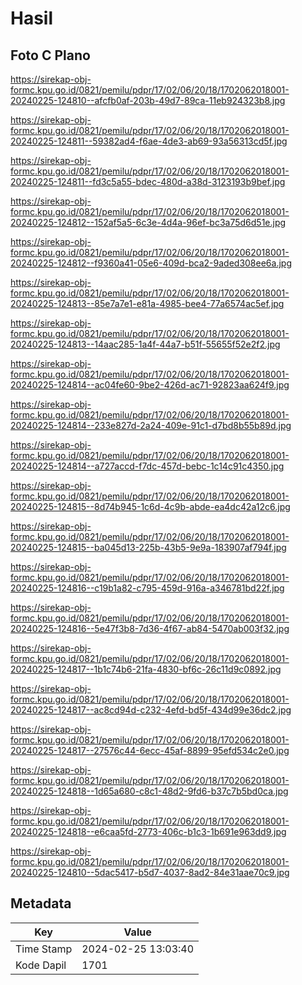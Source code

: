 # Hasil

## Foto C Plano

https://sirekap-obj-formc.kpu.go.id/0821/pemilu/pdpr/17/02/06/20/18/1702062018001-20240225-124810--afcfb0af-203b-49d7-89ca-11eb924323b8.jpg

https://sirekap-obj-formc.kpu.go.id/0821/pemilu/pdpr/17/02/06/20/18/1702062018001-20240225-124811--59382ad4-f6ae-4de3-ab69-93a56313cd5f.jpg

https://sirekap-obj-formc.kpu.go.id/0821/pemilu/pdpr/17/02/06/20/18/1702062018001-20240225-124811--fd3c5a55-bdec-480d-a38d-3123193b9bef.jpg

https://sirekap-obj-formc.kpu.go.id/0821/pemilu/pdpr/17/02/06/20/18/1702062018001-20240225-124812--152af5a5-6c3e-4d4a-96ef-bc3a75d6d51e.jpg

https://sirekap-obj-formc.kpu.go.id/0821/pemilu/pdpr/17/02/06/20/18/1702062018001-20240225-124812--f9360a41-05e6-409d-bca2-9aded308ee6a.jpg

https://sirekap-obj-formc.kpu.go.id/0821/pemilu/pdpr/17/02/06/20/18/1702062018001-20240225-124813--85e7a7e1-e81a-4985-bee4-77a6574ac5ef.jpg

https://sirekap-obj-formc.kpu.go.id/0821/pemilu/pdpr/17/02/06/20/18/1702062018001-20240225-124813--14aac285-1a4f-44a7-b51f-55655f52e2f2.jpg

https://sirekap-obj-formc.kpu.go.id/0821/pemilu/pdpr/17/02/06/20/18/1702062018001-20240225-124814--ac04fe60-9be2-426d-ac71-92823aa624f9.jpg

https://sirekap-obj-formc.kpu.go.id/0821/pemilu/pdpr/17/02/06/20/18/1702062018001-20240225-124814--233e827d-2a24-409e-91c1-d7bd8b55b89d.jpg

https://sirekap-obj-formc.kpu.go.id/0821/pemilu/pdpr/17/02/06/20/18/1702062018001-20240225-124814--a727accd-f7dc-457d-bebc-1c14c91c4350.jpg

https://sirekap-obj-formc.kpu.go.id/0821/pemilu/pdpr/17/02/06/20/18/1702062018001-20240225-124815--8d74b945-1c6d-4c9b-abde-ea4dc42a12c6.jpg

https://sirekap-obj-formc.kpu.go.id/0821/pemilu/pdpr/17/02/06/20/18/1702062018001-20240225-124815--ba045d13-225b-43b5-9e9a-183907af794f.jpg

https://sirekap-obj-formc.kpu.go.id/0821/pemilu/pdpr/17/02/06/20/18/1702062018001-20240225-124816--c19b1a82-c795-459d-916a-a346781bd22f.jpg

https://sirekap-obj-formc.kpu.go.id/0821/pemilu/pdpr/17/02/06/20/18/1702062018001-20240225-124816--5e47f3b8-7d36-4f67-ab84-5470ab003f32.jpg

https://sirekap-obj-formc.kpu.go.id/0821/pemilu/pdpr/17/02/06/20/18/1702062018001-20240225-124817--1b1c74b6-21fa-4830-bf6c-26c11d9c0892.jpg

https://sirekap-obj-formc.kpu.go.id/0821/pemilu/pdpr/17/02/06/20/18/1702062018001-20240225-124817--ac8cd94d-c232-4efd-bd5f-434d99e36dc2.jpg

https://sirekap-obj-formc.kpu.go.id/0821/pemilu/pdpr/17/02/06/20/18/1702062018001-20240225-124817--27576c44-6ecc-45af-8899-95efd534c2e0.jpg

https://sirekap-obj-formc.kpu.go.id/0821/pemilu/pdpr/17/02/06/20/18/1702062018001-20240225-124818--1d65a680-c8c1-48d2-9fd6-b37c7b5bd0ca.jpg

https://sirekap-obj-formc.kpu.go.id/0821/pemilu/pdpr/17/02/06/20/18/1702062018001-20240225-124818--e6caa5fd-2773-406c-b1c3-1b691e963dd9.jpg

https://sirekap-obj-formc.kpu.go.id/0821/pemilu/pdpr/17/02/06/20/18/1702062018001-20240225-124810--5dac5417-b5d7-4037-8ad2-84e31aae70c9.jpg


## Metadata

| Key        | Value               |
| ---------- | ------------------- |
| Time Stamp | 2024-02-25 13:03:40 |
| Kode Dapil | 1701                |




